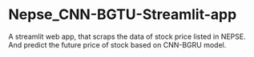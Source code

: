 # Nepse_CNN-BGTU-Streamlit-app
A streamlit web app, that scraps the data of stock price listed in NEPSE. And predict the future price of stock based on CNN-BGRU model.
